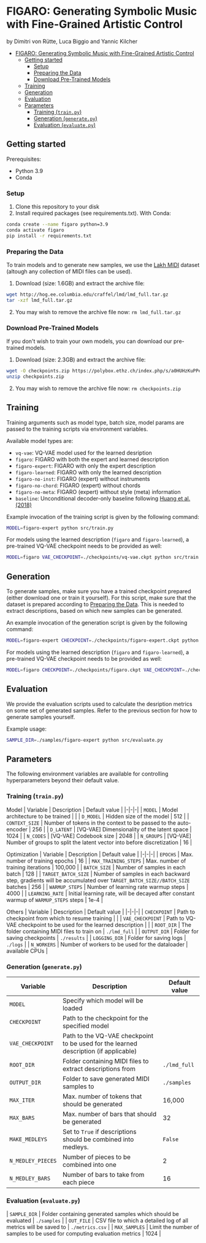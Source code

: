 # FIGARO: Generating Symbolic Music with Fine-Grained Artistic Control
by Dimitri von Rütte, Luca Biggio and Yannic Kilcher

- [FIGARO: Generating Symbolic Music with Fine-Grained Artistic Control](#figaro-generating-symbolic-music-with-fine-grained-artistic-control)
  - [Getting started](#getting-started)
    - [Setup](#setup)
    - [Preparing the Data](#preparing-the-data)
    - [Download Pre-Trained Models](#download-pre-trained-models)
  - [Training](#training)
  - [Generation](#generation)
  - [Evaluation](#evaluation)
  - [Parameters](#parameters)
    - [Training (`train.py`)](#training-trainpy)
    - [Generation (`generate.py`)](#generation-generatepy)
    - [Evaluation (`evaluate.py`)](#evaluation-evaluatepy)

## Getting started
Prerequisites:
- Python 3.9
- Conda

### Setup
1. Clone this repository to your disk
3. Install required packages (see requirements.txt).
With Conda:
```bash
conda create --name figaro python=3.9
conda activate figaro
pip install -r requirements.txt
```

### Preparing the Data

To train models and to generate new samples, we use the [Lakh MIDI](https://colinraffel.com/projects/lmd/) dataset (altough any collection of MIDI files can be used).
1. Download (size: 1.6GB) and extract the archive file:
```bash
wget http://hog.ee.columbia.edu/craffel/lmd/lmd_full.tar.gz
tar -xzf lmd_full.tar.gz
```
2. You may wish to remove the archive file now: `rm lmd_full.tar.gz`

### Download Pre-Trained Models
If you don't wish to train your own models, you can download our pre-trained models.
1. Download (size: 2.3GB) and extract the archive file:
```bash
wget -O checkpoints.zip https://polybox.ethz.ch/index.php/s/a0HUHzKuPPefWkW/download
unzip checkpoints.zip
```
2. You may wish to remove the archive file now: `rm checkpoints.zip`



## Training
Training arguments such as model type, batch size, model params are passed to the training scripts via environment variables.

Available model types are:
- `vq-vae`: VQ-VAE model used for the learned desription
- `figaro`: FIGARO with both the expert and learned description
- `figaro-expert`: FIGARO with only the expert description
- `figaro-learned`: FIGARO with only the learned description
- `figaro-no-inst`: FIGARO (expert) without instruments
- `figaro-no-chord`: FIGARO (expert) without chords
- `figaro-no-meta`: FIGARO (expert) without style (meta) information
- `baseline`: Unconditional decoder-only baseline following [Huang et al. (2018)](https://arxiv.org/abs/1809.04281)

Example invocation of the training script is given by the following command:
```bash
MODEL=figaro-expert python src/train.py
```

For models using the learned description (`figaro` and `figaro-learned`), a pre-trained VQ-VAE checkpoint needs to be provided as well:
```bash
MODEL=figaro VAE_CHECKPOINT=./checkpoints/vq-vae.ckpt python src/train.py
```

## Generation
To generate samples, make sure you have a trained checkpoint prepared (either download one or train it yourself).
For this script, make sure that the dataset is prepared according to [Preparing the Data](#preparing-the-data).
This is needed to extract descriptions, based on which new samples can be generated.

An example invocation of the generation script is given by the following command:
```bash
MODEL=figaro-expert CHECKPOINT=./checkpoints/figaro-expert.ckpt python src/generate.py
```

For models using the learned description (`figaro` and `figaro-learned`), a pre-trained VQ-VAE checkpoint needs to be provided as well:
```bash
MODEL=figaro CHECKPOINT=./checkpoints/figaro.ckpt VAE_CHECKPOINT=./checkpoints/vq-vae.ckpt python src/generate.py
```

## Evaluation

We provide the evaluation scripts used to calculate the desription metrics on some set of generated samples.
Refer to the previous section for how to generate samples yourself.

Example usage:
```bash
SAMPLE_DIR=./samples/figaro-expert python src/evaluate.py
```

## Parameters
The following environment variables are available for controlling hyperparameters beyond their default value.
### Training (`train.py`)
Model
| Variable | Description | Default value |
|-|-|-|
| `MODEL` | Model architecture to be trained | |
| `D_MODEL` | Hidden size of the model | 512 |
| `CONTEXT_SIZE` | Number of tokens in the context to be passed to the auto-encoder | 256 |
| `D_LATENT` | [VQ-VAE] Dimensionality of the latent space | 1024 |
| `N_CODES` | [VQ-VAE] Codebook size | 2048 |
| `N_GROUPS` | [VQ-VAE] Number of groups to split the latent vector into before discretization | 16 |

Optimization
| Variable | Description | Default value |
|-|-|-|
| `EPOCHS` | Max. number of training epochs | 16 |
| `MAX_TRAINING_STEPS` | Max. number of training iterations | 100,000 |
| `BATCH_SIZE` | Number of samples in each batch | 128 |
| `TARGET_BATCH_SIZE` | Number of samples in each backward step, gradients will be accumulated over `TARGET_BATCH_SIZE//BATCH_SIZE` batches | 256 |
| `WARMUP_STEPS` | Number of learning rate warmup steps | 4000 |
| `LEARNING_RATE` | Initial learning rate, will be decayed after constant warmup of `WARMUP_STEPS` steps | 1e-4 |

Others
| Variable | Description | Default value |
|-|-|-|
| `CHECKPOINT` | Path to checkpoint from which to resume training | |
| `VAE_CHECKPOINT` | Path to VQ-VAE checkpoint to be used for the learned description | |
| `ROOT_DIR` | The folder containing MIDI files to train on | `./lmd_full` |
| `OUTPUT_DIR` | Folder for saving checkpoints | `./results` |
| `LOGGING_DIR` | Folder for saving logs | `./logs` |
| `N_WORKERS` | Number of workers to be used for the dataloader | available CPUs |

### Generation (`generate.py`)
| Variable | Description | Default value |
|-|-|-|
| `MODEL` | Specify which model will be loaded | |
| `CHECKPOINT` | Path to the checkpoint for the specified model | |
| `VAE_CHECKPOINT` | Path to the VQ-VAE checkpoint to be used for the learned description (if applicable) | |
| `ROOT_DIR` | Folder containing MIDI files to extract descriptions from | `./lmd_full` |
| `OUTPUT_DIR` | Folder to save generated MIDI samples to | `./samples` |
| `MAX_ITER` | Max. number of tokens that should be generated | 16,000 |
| `MAX_BARS` | Max. number of bars that should be generated | 32 |
| `MAKE_MEDLEYS` | Set to `True` if descriptions should be combined into medleys. | `False` |
| `N_MEDLEY_PIECES` | Number of pieces to be combined into one | 2 |
| `N_MEDLEY_BARS` | Number of bars to take from each piece | 16 |
  

### Evaluation (`evaluate.py`)
| `SAMPLE_DIR` | Folder containing generated samples which should be evaluated | `./samples` |
| `OUT_FILE` | CSV file to which a detailed log of all metrics will be saved to | `./metrics.csv` |
| `MAX_SAMPLES` | Limit the number of samples to be used for computing evaluation metrics | 1024 |